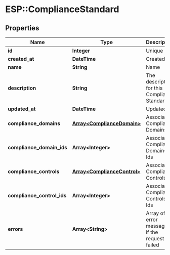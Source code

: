 # ESP::ComplianceStandard

## Properties
Name | Type | Description | Notes
------------ | ------------- | ------------- | -------------
**id** | **Integer** | Unique ID | [optional] 
**created_at** | **DateTime** | Created At | [optional] 
**name** | **String** | Name | [optional] 
**description** | **String** | The description for this Compliance Standard | [optional] 
**updated_at** | **DateTime** | Updated At | [optional] 
**compliance_domains** | [**Array&lt;ComplianceDomain&gt;**](ComplianceDomain.md) | Associated Compliance Domains | [optional] 
**compliance_domain_ids** | **Array&lt;Integer&gt;** | Associated Compliance Domains Ids | [optional] 
**compliance_controls** | [**Array&lt;ComplianceControl&gt;**](ComplianceControl.md) | Associated Compliance Controls | [optional] 
**compliance_control_ids** | **Array&lt;Integer&gt;** | Associated Compliance Controls Ids | [optional] 
**errors** | **Array&lt;String&gt;** | Array of error messages if the request failed | [optional] 


